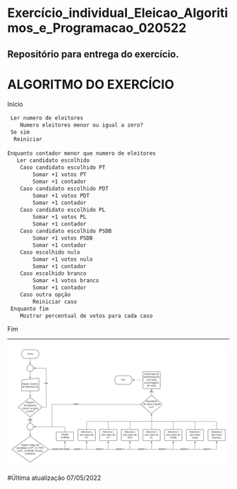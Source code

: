# Exercício_individual_Eleicao_Algoritimos_e_Programacao_020522
Repositório para entrega do exercício.
------------------------------------------------------
# ALGORITMO DO EXERCÍCIO

Início

     Ler numero de eleitores
     	Numero eleitores menor ou igual a zero?
	 Se sim
	  Reiniciar

	Enquanto contador menor que numero de eleitores
       Ler candidato escolhido
 		Caso candidato escolhido PT
			Somar +1 votos PT
			Somar +1 contador
		Caso candidato escolhido PDT
			Somar +1 votos PDT
			Somar +1 contador
		Caso candidato escolhido PL
			Somar +1 votos PL
			Somar +1 contador
		Caso candidato escolhido PSDB
			Somar +1 votos PSDB
			Somar +1 contador
		Caso escolhido nulo
			Somar +1 votos nulo
			Somar +1 contador
		Caso escolhido branco
			Somar +1 votos branco
			Somar +1 contador
		Caso outra opção
			Reiniciar caso
	 Enquanto fim
		Mostrar percentual de votos para cada caso
Fim


--------------------------------------------------------

![fluxograma](https://github.com/gtmach/Exerc-cio_individual_Eleicao_Algoritimos_e_Programacao_020522/blob/main/eleicao_fluxograma.png)

#Última atualização 07/05/2022


